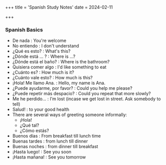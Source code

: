 +++
title = 'Spanish Study Notes'
date = 2024-02-11

+++

### Spanish Basics

- De nada : You're welcome
- No entiendo : I don't understand
- ¿Qué es esto? : What's this?
- ¿Dónde está ... ? : Where is ...?
- ¿Dónde está el baño? : Where is the bathroom?
- Quisiera comer algo : I'd like something to eat
- ¿Cuánto es? : How much is it?
- ¿Cuánto vale esto? : How much is this?
- ¡Hola! Me llamo Ana. : Hello, my name is Ana.
- ¿Puede ayudarme, por favor? : Could you help me please?
- ¿Puede repetir más despacio? : Could you repeat that more slowly?
- Me he perdido... : I'm lost (incase we get lost in street. Ask somebody to tell)
- Salud! : to your good health
- There are several ways of greeting someone informally:
  - ¡Hola!
  - ¿Qué tal?
  - ¿Cómo estás?
- Buenos días : From breakfast till lunch time
- Buenas tardes : from lunch till dinner
- Buenas noches : from dinner till breakfast
- ¡Hasta luego! : See you soon
- ¡Hasta mañana! : See you tomorrow
